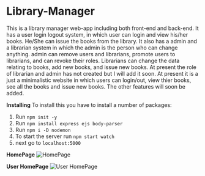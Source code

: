 # Library-Manager

This is a library manager web-app including both front-end and back-end. It has a user login logout system, in which user can login and view his/her books. He/She can issue the
books from the library. It also has a admin and a librarian system in which the admin is the person who can change anything. admin can remove users and librarians, promote users to 
librarians, and can revoke their roles. Librarians can change the data relating to books, add new books, and issue new books. 
At present the role of librarian and admin has not created but I will add it soon. At present it is a just a minimalistic website in which users can login/out, view thier books, see all
the books and issue new books. The other features will soon be added.

**Installing**
To install this you have to install a number of packages:
1. Run `npm init -y`
2. Run `npm install express ejs body-parser`
3. Run `npm i -D nodemon`
4. To start the server run `npm start watch`
5. next go to `localhost:5000`

**HomePage**
![HomePage](https://user-images.githubusercontent.com/75490384/116002925-81fa7480-a619-11eb-95b9-4569d5bb2912.png)

**User HomePage**
![User HomePage](https://user-images.githubusercontent.com/75490384/116003015-ea495600-a619-11eb-9252-ec968441a108.png)

